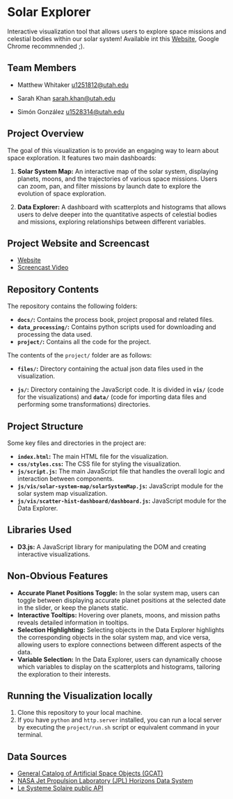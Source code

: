 # Solar Explorer

Interactive visualization tool that allows users to explore space missions and celestial bodies within our solar system!
Available int this [Website](https://dataviscourse2024.github.io/group-project-astronomy-visualization-2/), Google Chrome recommnended ;).


## Team Members

- Matthew Whitaker u1251812@utah.edu

- Sarah Khan sarah.khan@utah.edu

- Simón González u1528314@utah.edu



## Project Overview

The goal of this visualization is to provide an engaging way to learn about space exploration. It features two main dashboards:

1.  **Solar System Map:** An interactive map of the solar system, displaying planets, moons, and the trajectories of various space missions. Users can zoom, pan, and filter missions by launch date to explore the evolution of space exploration.

2.  **Data Explorer:** A dashboard with scatterplots and histograms that allows users to delve deeper into the quantitative aspects of celestial bodies and missions, exploring relationships between different variables.

## Project Website and Screencast

*   [Website](https://dataviscourse2024.github.io/group-project-astronomy-visualization-2/)
*   [Screencast Video](https://www.youtube.com/watch?v=8MEvtGncpBU)

## Repository Contents

The repository contains the following folders:
*  **`docs/`:**  Contains the process book, project proposal and related files.
*   **`data_processing/`:**  Contains python scripts used for downloading and processing the data used.
*  **`project/`:**  Contains all the code for the project.

The contents of the `project/` folder are as follows:

*   **`files/`:** Directory containing the actual json data files used in the visualization.

*  **`js/`:** Directory containing the JavaScript code. It is divided in **`vis/`** (code for the visualizations) and **`data/`** (code for importing data files and performing some transformations) directories.

## Project Structure

Some key files and directories in the project are:

*   **`index.html`:** The main HTML file for the visualization.
*   **`css/styles.css`:** The CSS file for styling the visualization.
*   **`js/script.js`:** The main JavaScript file that handles the overall logic and interaction between components.
*   **`js/vis/solar-system-map/solarSystemMap.js`:**  JavaScript module for the solar system map visualization.
*   **`js/vis/scatter-hist-dashboard/dashboard.js`:** JavaScript module for the Data Explorer.

## Libraries Used

*   **D3.js:**  A JavaScript library for manipulating the DOM and creating interactive visualizations.

## Non-Obvious Features

*   **Accurate Planet Positions Toggle:**  In the solar system map, users can toggle between displaying accurate planet positions at the selected date in the slider, or keep the planets static. 
*   **Interactive Tooltips:** Hovering over planets, moons, and mission paths reveals detailed information in tooltips.
*   **Selection Highlighting:** Selecting objects in the Data Explorer highlights the corresponding objects in the solar system map, and vice versa, allowing users to explore connections between different aspects of the data.
*   **Variable Selection:** In the Data Explorer, users can dynamically choose which variables to display on the scatterplots and histograms, tailoring the exploration to their interests.

## Running the Visualization locally

1.  Clone this repository to your local machine.
2.  If you have `python` and `http.server` installed, you can run a local server by executing the `project/run.sh` script or equivalent command in your terminal.

## Data Sources

*   [General Catalog of Artificial Space Objects (GCAT)](https://planet4589.org/space/gcat/index.html)
*   [NASA Jet Propulsion Laboratory (JPL) Horizons Data System](https://ssd.jpl.nasa.gov/horizons/)
*  [Le Systeme Solaire public API](https://api.le-systeme-solaire.net/rest/bodies/)
